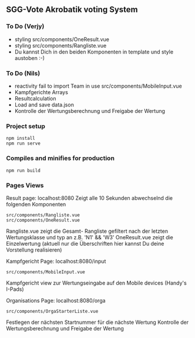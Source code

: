 ## SGG-Vote Akrobatik voting System

### To Do (Verjy)
* styling  src/components/OneResult.vue
* styling  src/components/Rangliste.vue
* Du kannst Dich in den beiden Komponenten in template und style austoben :-)

### To Do (Nils)
* reactivity fail to import Team in use src/components/MobileInput.vue
* Kampfgerichte Arrays
* Resultcalculation
* Load and save data.json
* Kontrolle der Wertungsberechnung und Freigabe der Wertung

### Project setup
```
npm install
npm run serve
```

### Compiles and minifies for production
```
npm run build
```

### Pages Views

Result page:   localhost:8080
Zeigt alle 10 Sekunden abwechselnd die folgenden Komponenten
```
src/components/Rangliste.vue 
src/components/OneResult.vue
```
Rangliste.vue zeigt die Gesamt- Rangliste gefiltert nach der letzten Wertungsklasse und typ an z.B. 'N1' && 'W3' 
OneResult.vue zeigt die Einzelwertung (aktuell nur die Überschriften hier kannst Du deine Vorstellung realisieren)

Kampfgericht Page:   localhost:8080/input
```
src/components/MobileInput.vue 
```
Kampfgericht view zur Wertungseingabe auf den Mobile devices (Handy's I-Pads)

Organisations Page:   localhost:8080/orga
```
src/components/OrgaStarterListe.vue 
```
Festlegen der nächsten Startnummer für die nächste Wertung
Kontrolle der Wertungsberechnung und Freigabe der Wertung
